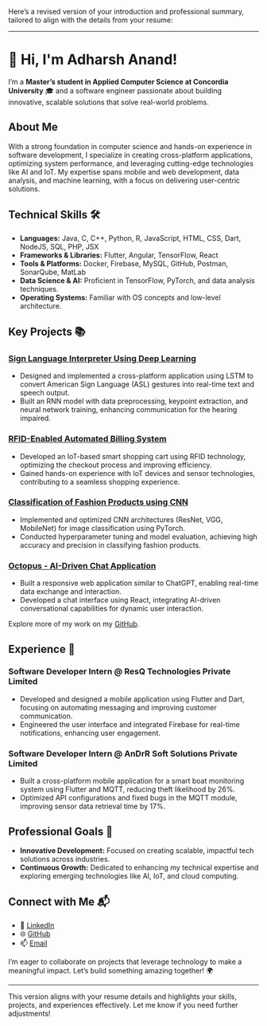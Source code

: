 Here’s a revised version of your introduction and professional summary, tailored to align with the details from your resume:

---

# 👋 Hi, I'm Adharsh Anand!  
I’m a **Master’s student in Applied Computer Science at Concordia University** 🎓 and a software engineer passionate about building innovative, scalable solutions that solve real-world problems.  

## About Me  
With a strong foundation in computer science and hands-on experience in software development, I specialize in creating cross-platform applications, optimizing system performance, and leveraging cutting-edge technologies like AI and IoT. My expertise spans mobile and web development, data analysis, and machine learning, with a focus on delivering user-centric solutions.  

## Technical Skills 🛠️  
- **Languages:** Java, C, C++, Python, R, JavaScript, HTML, CSS, Dart, NodeJS, SQL, PHP, JSX  
- **Frameworks & Libraries:** Flutter, Angular, TensorFlow, React  
- **Tools & Platforms:** Docker, Firebase, MySQL, GitHub, Postman, SonarQube, MatLab  
- **Data Science & AI:** Proficient in TensorFlow, PyTorch, and data analysis techniques.  
- **Operating Systems:** Familiar with OS concepts and low-level architecture.  

## Key Projects 📚  
### [Sign Language Interpreter Using Deep Learning](https://github.com/adharsh2608)  
- Designed and implemented a cross-platform application using LSTM to convert American Sign Language (ASL) gestures into real-time text and speech output.  
- Built an RNN model with data preprocessing, keypoint extraction, and neural network training, enhancing communication for the hearing impaired.  

### [RFID-Enabled Automated Billing System](https://github.com/adharsh2608)  
- Developed an IoT-based smart shopping cart using RFID technology, optimizing the checkout process and improving efficiency.  
- Gained hands-on experience with IoT devices and sensor technologies, contributing to a seamless shopping experience.  

### [Classification of Fashion Products using CNN](https://github.com/adharsh2608)  
- Implemented and optimized CNN architectures (ResNet, VGG, MobileNet) for image classification using PyTorch.  
- Conducted hyperparameter tuning and model evaluation, achieving high accuracy and precision in classifying fashion products.  

### [Octopus - AI-Driven Chat Application](https://github.com/adharsh2608)  
- Built a responsive web application similar to ChatGPT, enabling real-time data exchange and interaction.  
- Developed a chat interface using React, integrating AI-driven conversational capabilities for dynamic user interaction.  

Explore more of my work on my [GitHub](https://github.com/adharsh2608).  

## Experience 💼  
### **Software Developer Intern** @ ResQ Technologies Private Limited  
- Developed and designed a mobile application using Flutter and Dart, focusing on automating messaging and improving customer communication.  
- Engineered the user interface and integrated Firebase for real-time notifications, enhancing user engagement.  

### **Software Developer Intern** @ AnDrR Soft Solutions Private Limited  
- Built a cross-platform mobile application for a smart boat monitoring system using Flutter and MQTT, reducing theft likelihood by 26%.  
- Optimized API configurations and fixed bugs in the MQTT module, improving sensor data retrieval time by 17%.  

## Professional Goals 🚀  
- **Innovative Development:** Focused on creating scalable, impactful tech solutions across industries.  
- **Continuous Growth:** Dedicated to enhancing my technical expertise and exploring emerging technologies like AI, IoT, and cloud computing.  

## Connect with Me 📬  
- 🔗 [LinkedIn](https://linkedin.com/in/adharsh-anand-b32728288)  
- 🌐 [GitHub](https://github.com/adharsh2608)  
- 📫 [Email](mailto:adharshrtc@gmail.com)  

I’m eager to collaborate on projects that leverage technology to make a meaningful impact. Let’s build something amazing together! 🌍  

--- 

This version aligns with your resume details and highlights your skills, projects, and experiences effectively. Let me know if you need further adjustments!
